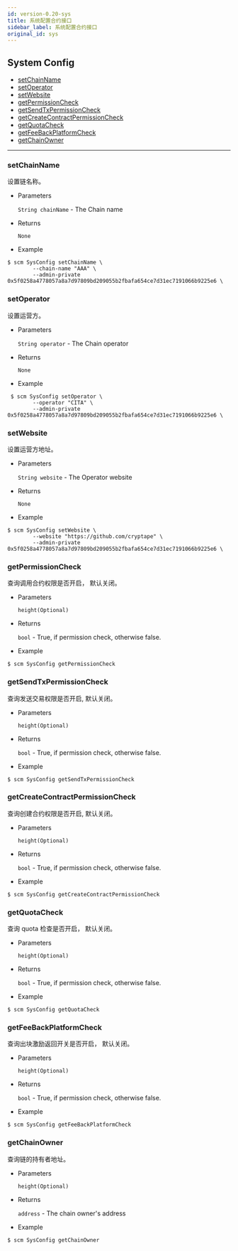 ```yaml
---
id: version-0.20-sys
title: 系统配置合约接口
sidebar_label: 系统配置合约接口
original_id: sys
---
```


<h2 class="hover-list">System Config</h2>

* [setChainName](#setChainName)
* [setOperator](#setOperator)
* [setWebsite](#setWebsite)
* [getPermissionCheck](#getPermissionCheck)
* [getSendTxPermissionCheck](#getSendTxPermissionCheck)
* [getCreateContractPermissionCheck](#getCreateContractPermissionCheck)
* [getQuotaCheck](#getQuotaCheck)
* [getFeeBackPlatformCheck](#getFeeBackPlatformCheck)
* [getChainOwner](#getChainOwner)

***

### setChainName

设置链名称。

* Parameters

    `String chainName` - The Chain name

* Returns

    `None`

* Example

```shell
$ scm SysConfig setChainName \
        --chain-name "AAA" \
        --admin-private 0x5f0258a4778057a8a7d97809bd209055b2fbafa654ce7d31ec7191066b9225e6 \
```

### setOperator

设置运营方。

* Parameters

    `String operator` - The Chain operator

* Returns

    `None`

* Example

```shell
 $ scm SysConfig setOperator \
        --operator "CITA" \
        --admin-private 0x5f0258a4778057a8a7d97809bd209055b2fbafa654ce7d31ec7191066b9225e6 \
```

### setWebsite

设置运营方地址。

* Parameters

    `String website` - The Operator website

* Returns

    `None`

* Example

```shell
$ scm SysConfig setWebsite \
        --website "https://github.com/cryptape" \
        --admin-private 0x5f0258a4778057a8a7d97809bd209055b2fbafa654ce7d31ec7191066b9225e6 \
```

### getPermissionCheck

查询调用合约权限是否开启， 默认关闭。

* Parameters

    `height(Optional)`

* Returns

    `bool` - True, if permission check, otherwise false.

* Example

```shell
$ scm SysConfig getPermissionCheck
```

### getSendTxPermissionCheck

查询发送交易权限是否开启, 默认关闭。

* Parameters

    `height(Optional)`

* Returns

    `bool` - True, if permission check, otherwise false.

* Example

```shell
$ scm SysConfig getSendTxPermissionCheck
```

### getCreateContractPermissionCheck

查询创建合约权限是否开启, 默认关闭。

* Parameters

    `height(Optional)`

* Returns

    `bool` - True, if permission check, otherwise false.

* Example

```shell
$ scm SysConfig getCreateContractPermissionCheck
```

### getQuotaCheck

查询 quota 检查是否开启， 默认关闭。

* Parameters

    `height(Optional)`

* Returns

    `bool` - True, if permission check, otherwise false.

* Example

```shell
$ scm SysConfig getQuotaCheck
```

### getFeeBackPlatformCheck

查询出块激励返回开关是否开启， 默认关闭。

* Parameters

    `height(Optional)`

* Returns

    `bool` - True, if permission check, otherwise false.

* Example

```shell
$ scm SysConfig getFeeBackPlatformCheck
```

### getChainOwner

查询链的持有者地址。

* Parameters

    `height(Optional)`

* Returns

    `address` - The chain owner's address

* Example

```shell
$ scm SysConfig getChainOwner
```
